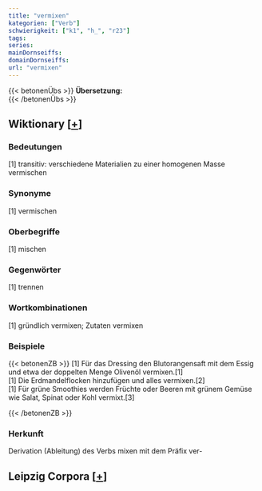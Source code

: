 ```yaml
---
title: "vermixen"
kategorien: ["Verb"]
schwierigkeit: ["k1", "h_", "r23"]
tags:
series:
mainDornseiffs:
domainDornseiffs:
url: "vermixen"
---
```


{{< betonenÜbs >}}
**Übersetzung:**  
{{< /betonenÜbs >}}

## Wiktionary [[+](https://de.wiktionary.org/wiki/vermixen)]

### Bedeutungen
[1] transitiv: verschiedene Materialien zu einer homogenen Masse vermischen  

### Synonyme
[1] vermischen  

### Oberbegriffe
[1] mischen  

### Gegenwörter
[1] trennen  

### Wortkombinationen
[1] gründlich vermixen; Zutaten vermixen  

### Beispiele
{{< betonenZB >}}
[1] Für das Dressing den Blutorangensaft mit dem Essig und etwa der doppelten Menge Olivenöl vermixen.[1]  
[1] Die Erdmandelflocken hinzufügen und alles vermixen.[2]  
[1] Für grüne Smoothies werden Früchte oder Beeren mit grünem Gemüse wie Salat, Spinat oder Kohl vermixt.[3]  

{{< /betonenZB >}}
### Herkunft
Derivation (Ableitung) des Verbs mixen mit dem Präfix ver-  


## Leipzig Corpora [[+](https://corpora.uni-leipzig.de/en/res?word=vermixen&corpusId=deu_newscrawl-public_2018)]

